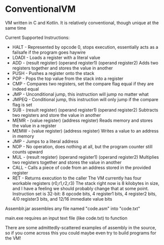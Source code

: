# ConventionalVM
VM written in C and Kotlin. It is relatively conventional, though unique at the same time

Current Supported Instructions:
  - HALT - Represented by opcode 0, stops execution, essentially acts as a failsafe if the program goes haywire
  - LOADI - Loads a register with a literal value
  - ADD - (result register) (operand register1) (operand register2) Adds two registers together and stores the value in another
  - PUSH - Pushes a register onto the stack
  - POP - Pops the top value from the stack into a register
  - CMP - Compares two registers, set the compare flag equal if they are indeed equal
  - JMP - Unconditional jump, this instruction will jump no matter what
  - JMPEQ - Conditional jump, this instruction will only jump if the compare flag is set
  - SUB - (result register) (operand register1) (operand register2) Subtracts two registers and store the value in another
  - MEMR - (value register) (address register) Reads memory and stores the value in a register
  - MEMW - (value register) (address register) Writes a value to an address in memory
  - JMP - Jumps to a literal address
  - NOP - No operation, does nothing at all, but the program counter still counts upward
  - MUL - (result register) (operand register1) (operand register2) Multiplies two registers together and stores the value in another
  - CALL - Calls a piece of code from an address stored in the provided register
  - RET - Returns execution to the caller
The VM currently has four workable registers (r0,r1,r2,r3)
The stack right now is 8 kilobytes in size, and I have a feeling we should probably change that at some point.
Instruction set is 32-bit: 8 opcode bits, 4 register1 bits, 4 register2 bits, 4/0 register3 bits, and 12/16 immediate value bits

Assemblr.jar assembles any file named "code.asm" into "code.txt"

main.exe requires an input text file (like code.txt) to function

There are some admittedly-scattered examples of assembly in the source, so if you come across this you could maybe even try to build programs for the VM!


